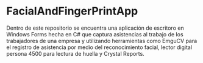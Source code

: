 # FacialAndFingerPrintApp
Dentro de este repositorio se encuentra una aplicación de escritoro en Windows Forms hecha en C# que captura asistencias al trabajo de los trabajadores de una empresa y utilizando herramientas como EmguCV para el registro de asistencia por medio del reconocimiento facial, lector digital persona 4500 para lectura de huella y Crystal Reports.
